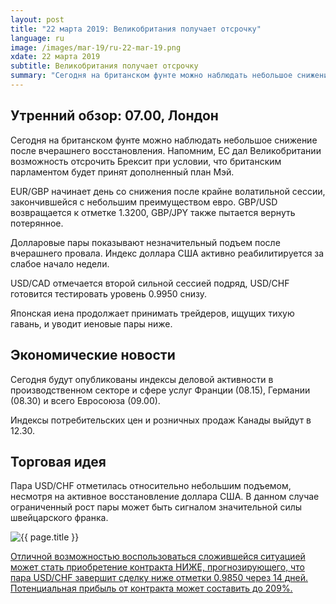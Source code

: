 ```yaml
---
layout: post
title: "22 марта 2019: Великобритания получает отсрочку"
language: ru
image: /images/mar-19/ru-22-mar-19.png
xdate: 22 марта 2019
subtitle: Великобритания получает отсрочку
summary: "Сегодня на британском фунте можно наблюдать небольшое снижение после вчерашнего восстановления. Напомним, ЕС дал Великобритании возможность отсрочить Брексит при условии, что британским парламентом будет принят дополненный план Мэй"
---
```

## Утренний обзор: 07.00, Лондон
 
Сегодня на британском фунте можно наблюдать небольшое снижение после вчерашнего восстановления. Напомним, ЕС дал Великобритании возможность отсрочить Брексит при условии, что британским парламентом будет принят дополненный план Мэй.

EUR/GBP начинает день со снижения после крайне волатильной сессии, закончившейся с небольшим преимуществом евро. GBP/USD возвращается к отметке 1.3200, GBP/JPY также пытается вернуть потерянное.

Долларовые пары показывают незначительный подъем после вчерашнего провала. Индекс доллара США активно реабилитируется за слабое начало недели.

USD/CAD отмечается второй сильной сессией подряд, USD/CHF готовится тестировать уровень 0.9950 снизу.

Японская иена продолжает принимать трейдеров, ищущих тихую гавань, и уводит иеновые пары ниже.
 
## Экономические новости
 
Сегодня будут опубликованы индексы деловой активности в производственном секторе и сфере услуг Франции (08.15), Германии (08.30) и всего Евросоюза (09.00).

Индексы потребительских цен и розничных продаж Канады выйдут в 12.30.
 
## Торговая идея
 
Пара USD/CHF отметилась относительно небольшим подъемом, несмотря на активное восстановление доллара США. В данном случае ограниченный рост пары может быть сигналом значительной силы швейцарского франка.

<img src="{{ site.url }}/images/mar-19/ru-22-mar-19.png" alt="{{ page.title }}"  title="{{ page.title }}">

<a href="%LINK%%?currency=USD&amp;market=forex&underlying=frxUSDCHF&formname=higherlower&duration_amount=14&duration_units=d&amount=10&amount_type=stake&expiry_type=duration&barrier=0.985" target="_blank" rel="noopener noreferrer nofollow">Отличной возможностью воспользоваться сложившейся ситуацией может стать приобретение контракта НИЖЕ, прогнозирующего, что пара USD/CHF завершит сделку ниже отметки 0.9850 через 14 дней. Потенциальная прибыль от контракта может составить до 209%.</a>
